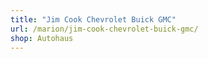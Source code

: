 ```yaml
---
title: "Jim Cook Chevrolet Buick GMC"
url: /marion/jim-cook-chevrolet-buick-gmc/
shop: Autohaus
---
```

